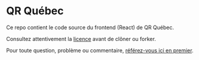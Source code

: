 # QR Québec

Ce repo contient le code source du frontend (React) de QR Québec.

Consultez attentivement la [licence](LICENSE.md) avant de clôner ou forker.

Pour toute question, problème ou commentaire, [référez-vous ici en premier](https://github.com/QR-Quebec/issues).
